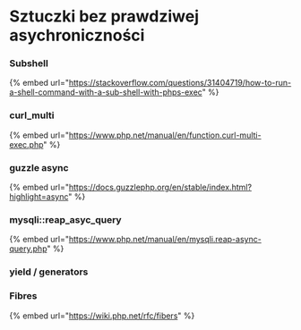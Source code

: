 # Sztuczki bez prawdziwej asychroniczności

### Subshell

{% embed url="https://stackoverflow.com/questions/31404719/how-to-run-a-shell-command-with-a-sub-shell-with-phps-exec" %}

### curl\_multi

{% embed url="https://www.php.net/manual/en/function.curl-multi-exec.php" %}

### guzzle async

{% embed url="https://docs.guzzlephp.org/en/stable/index.html?highlight=async" %}

### mysqli::reap\_asyc\_query

{% embed url="https://www.php.net/manual/en/mysqli.reap-async-query.php" %}

### yield / generators

### Fibres

{% embed url="https://wiki.php.net/rfc/fibers" %}





